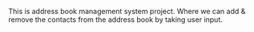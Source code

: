 This is address book management system project. Where we can add & remove the contacts from the address book by taking user
input.
